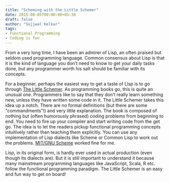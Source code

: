 ```yaml
---
title: "Scheming with the Little Schemer"
date: 2015-08-05T00:00:00+05:30
draft: false
author: "Sojjwal Kelkar"
tags:
- Functional Programming
- Coding is fun
---
```

From a very long time, I have been an admirer of Lisp, an often praised but seldom used programming language. Common consensus about Lisp is that it is the kind of language you don’t need to know to get your daily tasks done, but any programmer worth his salt should be familiar with its concepts.

For a beginner, perhaps the easiest way to get a taste of Lisp is to go through [The Little Schemer](https://mitpress.mit.edu/books/little-schemer). As programming books go, this is quite an unusual one. Programmers like to say that they don’t really learn something new, unless they have written some code in it. The Little Schemer takes this idea up a notch. There are no formal definitions (but there are some "commandments"!) and very little explanation. The book is composed of nothing but (often humorously phrased) coding problems from beginning to end. You need to fire up your compiler and start writing code from the get go. The idea is to let the readers pickup functional programming concepts intuitively rather than teaching them explicitly. You can use any implementation of Lisp dialects like Scheme or Common Lisp to work out the problems. [MIT/GNU Scheme](http://www.gnu.org/software/mit-scheme/) worked fine for me.

Lisp, in its original form, is hardly ever used in actual production (even though its dialects are). But it is still important to understand it because many mainstream programming languages like JavaScript, Scala, R etc. follow the functional programming paradigm. The Little Schemer is an easy and fun way to get on board!
